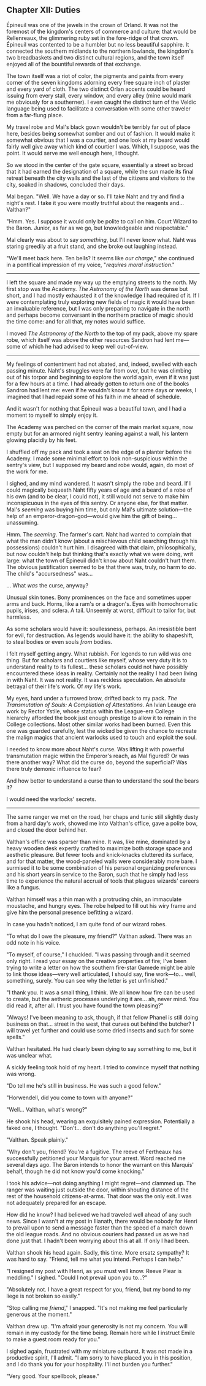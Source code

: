 Chapter XII: Duties
-------------------

Épineuil was one of the jewels in the crown of Orland. It was not the foremost of the kingdom's centers of commerce and culture: that would be Rellenreaux, the glimmering ruby set in the fore-ridge of that crown. Épineuil was contented to be a humbler but no less beautiful sapphire. It connected the southern midlands to the northern lowlands, the kingdom's two breadbaskets and two distinct cultural regions, and the town itself enjoyed all of the bountiful rewards of that exchange.

The town itself was a riot of color, the pigments and paints from every corner of the seven kingdoms adorning every free square inch of plaster and every yard of cloth. The two distinct Orlan accents could be heard issuing from every stall, every window, and every alley (mine would mark me obviously for a southerner). I even caught the distinct turn of the Veldic language being used to facilitate a conversation with some other traveler from a far-flung place.

My travel robe and Mal's black gown wouldn't be terribly far out of place here, besides being somewhat somber and out of fashion. It would make it somewhat obvious that I was a courtier, and one look at my beard would fairly well give away which kind of courtier I was. Which, I suppose, was the point. It would serve me well enough here, I thought.

So we stood in the center of the gate square, essentially a street so broad that it had earned the designation of a square, while the sun made its final retreat beneath the city walls and the last of the citizens and visitors to the city, soaked in shadows, concluded their days.

Mal began. "Well. We have a day or so. I'll take Naht and try and find a night's rest. I take it you were mostly truthful about the reagents and... Valthan?"

"Hmm. Yes. I suppose it would only be polite to call on him. Court Wizard to the Baron. Junior, as far as we go, but knowledgeable and respectable."

Mal clearly was about to say _something_, but I'll never know what. Naht was staring greedily at a fruit stand, and she broke out laughing instead.

"We'll meet back here. Ten bells? It seems like _our charge_," she continued in a pontifical impression of my voice, "_requires moral instruction_."

---

I left the square and made my way up the emptying streets to the north. My first stop was the Academy. _The Astronomy of the North_ was dense but short, and I had mostly exhausted it of the knowledge I had required of it. If I were contemplating truly exploring new fields of magic it would have been an invaluable reference, but I was only preparing to navigate in the north and perhaps become conversant in the northern practice of magic should the time come: and for all that, my notes would suffice.

I moved _The Astronomy of the North_ to the top of my pack, above my spare robe, which itself was above the other resources Sandron had lent me—some of which he had advised to keep well out-of-view.

---

My feelings of contentment had not abated, and, indeed, swelled with each passing minute. Naht's struggles were far from over, but he was climbing out of his torpor and beginning to explore the world again, even if it was just for a few hours at a time. I had already gotten to return one of the books Sandron had lent me: even if he wouldn't know it for some days or weeks, I imagined that I had repaid some of his faith in me ahead of schedule.

And it wasn't for nothing that Épineuil was a beautiful town, and I had a moment to myself to simply enjoy it.

The Academy was perched on the corner of the main market square, now empty but for an armored night sentry leaning against a wall, his lantern glowing placidly by his feet.

I shuffled off my pack and took a seat on the edge of a planter before the Academy. I made some minimal effort to look non-suspicious within the sentry's view, but I supposed my beard and robe would, again, do most of the work for me.

I sighed, and my mind wandered. It wasn't simply the robe and beard. If I could magically bequeath Naht fifty years of age and a beard of a robe of his own (and to be clear, I could not), it still would not serve to make him inconspicuous in the eyes of this sentry. Or anyone else, for that matter. Mal's _seeming_ was buying him time, but only Mal's ultimate solution—the help of an emperor-dragon-god—would give him the gift of being... unassuming.

Hmm. The _seeming_. The farmer's cart. Naht had wanted to complain that what the man didn't know (about a mischievous child searching through his possessions) couldn't hurt him. I disagreed with that claim, philosophically, but now couldn't help but thinking that's exactly what we were doing, writ large: what the town of Épineuil didn't know about Naht couldn't hurt them. The obvious justification seemed to be that there was, truly, no harm to _do_. The child's "accursedness" was...

... What _was_ the curse, anyway?

Unusual skin tones. Bony prominences on the face and sometimes upper arms and back. Horns, like a ram's or a dragon's. Eyes with homochromatic pupils, irises, and sclera. A tail. Unseemly at worst, difficult to tailor for, but harmless.

As some scholars would have it: soullessness, perhaps. An irresistible bent for evil, for destruction. As legends would have it: the ability to shapeshift, to steal bodies or even souls _from_ bodies.

I felt myself getting angry. What rubbish. For legends to run wild was one thing. But for scholars and courtiers like myself, whose very duty it is to understand reality to its fullest... these scholars could not have possibly encountered these ideas in reality. Certainly not the reality I had been living in with Naht. It was not reality. It was reckless speculation. An absolute betrayal of their life's work. Of _my_ life's work.

My eyes, hard under a furrowed brow, drifted back to my pack. _The Transmutation of Souls: A Compilation of Attestations_. An Ivian Leauge era work by Rector Ystile, whose status within the League-era College hierarchy afforded the book just enough prestige to allow it to remain in the College collections. Most other similar works had been burned. Even this one was guarded carefully, lest the wicked be given the chance to recreate the malign magics that ancient warlocks used to touch and exploit the soul.

I needed to know more about Naht's curse. Was lifting it with powerful transmutation magic within the Emperor's reach, as Mal figured? Or was there another way? What did the curse do, beyond the superficial? Was there truly demonic influence to fear?

And how better to understand a curse than to understand the soul the bears it?

I would need the warlocks' secrets.

---

The same ranger we met on the road, her chaps and tunic still slightly dusty from a hard day's work, showed me into Valthan's office, gave a polite bow, and closed the door behind her.

Valthan's office was sparser than mine. It was, like mine, dominated by a heavy wooden desk expertly crafted to maximize both storage space and aesthetic pleasure. But fewer tools and knick-knacks cluttered its surface, and for that matter, the wood-paneled walls were considerably more bare. I surmised it to be some combination of his personal organizing preferences and his short years in service to the Baron, such that he simply had less time to experience the natural accrual of tools that plagues wizards' careers like a fungus.

Valthan himself was a thin man with a protruding chin, an immaculate moustache, and hungry eyes. The robe helped to fill out his wiry frame and give him the personal presence befitting a wizard.

In case you hadn't noticed, I am quite fond of our wizard robes.

"To what do I owe the pleasure, my friend?" Valthan asked. There was an odd note in his voice.

"To myself, of course," I chuckled. "I was passing through and it seemed only right. I read your essay on the creative properties of fire; I've been trying to write a letter on how the southern fire-star Gamede might be able to link those ideas—very well articulated, I should say, fine work—to... well, something, surely. You can see why the letter is yet unfinished."

"I thank you. It was a small thing, I think. We all know how fire can be used to create, but the aetheric processes underlying it are... ah, never mind. You did read it, after all. I trust you have found the town pleasing?"

"Always! I've been meaning to ask, though, if that fellow Phanel is still doing business on that... street in the west, that curves out behind the butcher? I will travel yet further and could use some dried insects and such for some spells."

Valthan hesitated. He had clearly been dying to say something to me, but it was unclear what.

A sickly feeling took hold of my heart. I tried to convince myself that nothing was wrong.

"Do tell me he's still in business. He was such a good fellow."

"Horwendell, did you come to town with anyone?"

"Well... Valthan, what's wrong?"

He shook his head, wearing an exquisitely pained expression. Potentially a faked one, I thought. "Don't... don't do anything you'll regret."

"Valthan. Speak plainly."

"Why don't you, friend? You're a fugitive. The reeve of Fertheaux has successfully petitioned your Marquis for your arrest. Word reached me several days ago. The Baron intends to honor the warrant on this Marquis' behalf, though he did not know you'd come knocking."

I took his advice—not doing anything I might regret—and clammed up. The ranger was waiting just outside the door, within shouting distance of the rest of the household citizens-at-arms. That door was the only exit. I was not adequately prepared for an escape.

How did he know? I had believed we had traveled well ahead of any such news. Since I wasn't at my post in Ilianath, there would be nobody for Henri to prevail upon to send a message faster than the speed of a march down the old league roads. And no obvious couriers had passed us as we had done just that. I hadn't been worrying about this at all. If only I had been.

Valthan shook his head again. Sadly, this time. More ersatz sympathy? It was hard to say. "Friend, tell me what you intend. Perhaps I can help."

"I resigned my post with Henri, as you must well know. Reeve Piear is meddling." I sighed. "Could I not prevail upon you to...?"

"Absolutely not. I have a great respect for you, friend, but my bond to my liege is not broken so easily."

"Stop calling me _friend_," I snapped. "It's not making me feel particularly generous at the moment."

Valthan drew up. "I'm afraid your generosity is not my concern. You will remain in my custody for the time being. Remain here while I instruct Emile to make a guest room ready for you."

I sighed again, frustrated with my miniature outburst. It was not made in a productive spirit, I'll admit. "I am sorry to have placed you in this position, and I do thank you for your hospitality. I'll not burden you further."

"Very good. Your spellbook, please."